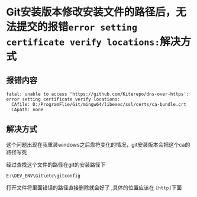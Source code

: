 # Git安装版本修改安装文件的路径后，无法提交的报错`error setting certificate verify locations:`解决方式


## 报错内容

```
fatal: unable to access 'https://github.com/Kiterepo/dns-over-https': error setting certificate verify locations:
  CAfile: D:/ProgramFlie/Git/mingw64/libexec/ssl/certs/ca-bundle.crt
  CApath: none
```

## 解决方式

这个问题出现在我重装windows之后盘符变化的情况，git安装版本会把这个ca的路径写死

经过查找这个文件的路径在git的安装路径下

`E:\DEV_ENV\Git\etc\gitconfig`

打开文件将里面错误的路径直接删除就会好了
,具体的位置应该在 `[http]`下面
